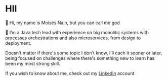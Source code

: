 # HII
👋 Hi, my name is Moisés Nain, but you can call me god

👀 I’m a Java tech lead with experience on big monolitic systems with
processes orchestrations and also microservices, from design to deployment.

Doesn't matter if there's some topic I don't know, I'll cach it sooner or later, 
being focused on challenges where there's something new to learn has been my most 
strong skill.

If you wish to know about me, check out my <a href="https://www.linkedin.com/in/moisesgz">Linkedin</a> account 
